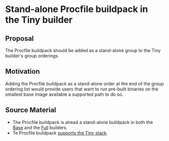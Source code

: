 # Stand-alone Procfile buildpack in the Tiny builder

## Proposal

The Procfile buildpack should be added as a stand-alone group to the Tiny
builder's group orderings.

## Motivation

Adding the Procfile buildpack as a stand-alone order at the end of the group
ordering list would provide users that want to run pre-built binaries on the
smallest base image available a supported path to do so.

## Source Material

* The Procfile buildpack is alread a stand-alone buildpack in both the
  [Base](https://github.com/paketo-buildpacks/base-builder/blob/77f77454f74f6eb1d71c9b2d38eb9194350f66da/builder.toml#L80-L84)
  and the
  [Full](https://github.com/paketo-buildpacks/full-builder/blob/8069fea85dab14880f1dc54fcba552bb9fce3e70/builder.toml#L100-L104)
  builders.
* Te Procfile buildpack [supports the Tiny
  stack](https://github.com/paketo-buildpacks/procfile/blob/a36fb09721cd8fa05215333379e406e20391612f/buildpack.toml#L26-L27).

